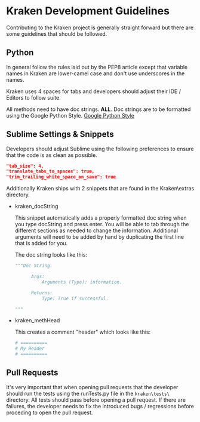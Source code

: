 # Kraken Development Guidelines
Contributing to the Kraken project is generally straight forward but there are some guidelines that should be followed.

## Python
In general follow the rules laid out by the PEP8 article except that variable names in Kraken are lower-camel case and don't use underscores in the names.

Kraken uses 4 spaces for tabs and developers should adjust their IDE / Editors to follow suite.

All methods need to have doc strings. **ALL**. Doc strings are to be formatted using the Google Python Style.
[Google Python Style](http://google.github.io/styleguide/pyguide.html "Google Python Style")

## Sublime Settings & Snippets
Developers should adjust Sublime using the following preferences to ensure that the code is as clean as possible.

```json
"tab_size": 4,
"translate_tabs_to_spaces": true,
"trim_trailing_white_space_on_save": true
```

Additionally Kraken ships with 2 snippets that are found in the Kraken\extras directory.
* kraken_docString

  This snippet automatically adds a properly formatted doc string when you type docString and press enter. You will be able to tab through the different sections as needed to change the information. Additional arguments will need to be added by hand by duplicating the first line that is added for you.

  The doc string looks like this:

  ```python
  """Doc String.

        Args:
            Arguments (Type): information.

        Returns:
            Type: True if successful.

  """
  ```

* kraken_methHead

  This creates a comment "header" which looks like this:

  ```python
  # ==========
  # My Header
  # ==========
  ```


## Pull Requests
It's very important that when opening pull requests that the developer should run the tests using the runTests.py file in the ```kraken\tests\``` directory. All tests should pass before opening a pull request. If there are failures, the developer needs to fix the introduced bugs / regressions before proceding to open the pull request.